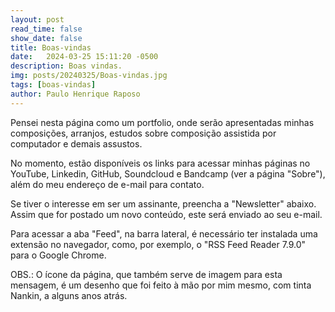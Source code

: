 ```yaml
---
layout: post
read_time: false
show_date: false
title: Boas-vindas
date:   2024-03-25 15:11:20 -0500
description: Boas vindas.
img: posts/20240325/Boas-vindas.jpg 
tags: [boas-vindas]
author: Paulo Henrique Raposo
---
```


Pensei nesta página como um portfolio, onde serão apresentadas minhas composições, arranjos, estudos sobre composição assistida por computador e demais assustos. 

No momento, estão disponíveis os links para acessar minhas páginas no YouTube, Linkedin, GitHub, Soundcloud e Bandcamp (ver a página "Sobre"), além do meu endereço de e-mail para contato.

Se tiver o interesse em ser um assinante, preencha a "Newsletter" abaixo. Assim que for postado um novo conteúdo, este será enviado ao seu e-mail. 

Para acessar a aba "Feed", na barra lateral, é necessário ter instalada uma extensão no navegador, como, por exemplo, o "RSS Feed Reader 7.9.0" para o Google Chrome. 

OBS.: O ícone da página, que também serve de imagem para esta mensagem, é um desenho que foi feito à mão por mim mesmo, com tinta Nankin, a alguns anos atrás.
